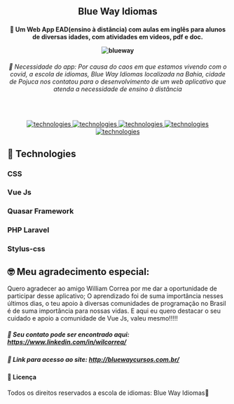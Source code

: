 <h2 align="center"> Blue Way Idiomas </h2>

<h4 align="center">

  🚀 Um Web App EAD(ensino à distância) com aulas em inglês para alunos de diversas idades, com atividades em videos, pdf e doc.

  ![blueway](https://user-images.githubusercontent.com/3237047/83269986-3d165580-a19e-11ea-864b-1da0533166c7.png)

</h4>

<h6 align="center">
  🚀  Necessidade do app: Por causa do caos em que estamos vivendo com o covid, a escola de idiomas, Blue Way Idiomas localizada na Bahia, cidade de Pojuca nos contatou para o desenvolvimento de um web aplicativo que atenda a necessidade de ensino à distância</a>
</h6>

<br/>
<p align="center">

   <a href="#">
   <img alt="technologies" src= "https://img.shields.io/badge/Tecnologies-Front--end-blue">
   </a> 
   <a href="#">
   <img alt="technologies" src= "https://img.shields.io/badge/Front--end-Vue%20Js-green">    
  </a>
  <a href="#">
    <img alt="technologies" src= "https://img.shields.io/badge/Front--end-Quasar%20Framework-blue">
  </a>
  
   <a href="#"> 
    <img alt="technologies" src= "https://img.shields.io/badge/Back--end-Laravel-yellow" >
  </a>
  <a href="#"> 
    <img alt="technologies" src= "https://img.shields.io/badge/Front--end-Stylus-green">
  </a>
</p>

## :rocket: Technologies

### CSS
### Vue Js
### Quasar Framework
### PHP Laravel
### Stylus-css

## :nerd_face: Meu agradecimento especial:

Quero agradecer ao amigo William Correa por me dar a oportunidade de participar desse aplicativo; O aprendizado foi de suma importância nesses últimos dias, o teu apoio à diversas comunidades de programação no Brasil é de suma importância para nossas vidas. E aqui eu quero destacar o seu cuidado e apoio a comunidade de Vue Js, valeu mesmo!!!!!

##### :construction_worker: Seu contato pode ser encontrado aqui: https://www.linkedin.com/in/wilcorrea/ 


##### :construction_worker: Link para acesso ao site: http://bluewaycursos.com.br/

#### :page_facing_up: Licença
Todos os direitos reservados a escola de idiomas: Blue Way Idiomas👋























